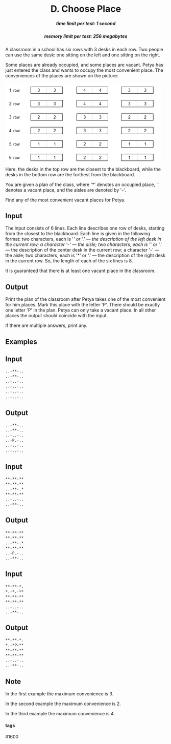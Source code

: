 <h1 style='text-align: center;'> D. Choose Place</h1>

<h5 style='text-align: center;'>time limit per test: 1 second</h5>
<h5 style='text-align: center;'>memory limit per test: 256 megabytes</h5>

A classroom in a school has six rows with 3 desks in each row. Two people can use the same desk: one sitting on the left and one sitting on the right. 

Some places are already occupied, and some places are vacant. Petya has just entered the class and wants to occupy the most convenient place. The conveniences of the places are shown on the picture:

 ![](images/05b059a4c5dc96c344eab41bc1deae2936a04ce7.png) Here, the desks in the top row are the closest to the blackboard, while the desks in the bottom row are the furthest from the blackboard.

You are given a plan of the class, where '*' denotes an occupied place, '.' denotes a vacant place, and the aisles are denoted by '-'. 

Find any of the most convenient vacant places for Petya.

## Input

The input consists of 6 lines. Each line describes one row of desks, starting from the closest to the blackboard. Each line is given in the following format: two characters, each is '*' or '.' — the description of the left desk in the current row; a character '-' — the aisle; two characters, each is '*' or '.' — the description of the center desk in the current row; a character '-' — the aisle; two characters, each is '*' or '.' — the description of the right desk in the current row. So, the length of each of the six lines is 8.

It is guaranteed that there is at least one vacant place in the classroom.

## Output

Print the plan of the classroom after Petya takes one of the most convenient for him places. Mark this place with the letter 'P'. There should be exactly one letter 'P' in the plan. Petya can only take a vacant place. In all other places the output should coincide with the input.

If there are multiple answers, print any.

## Examples

## Input


```
..-**-..  
..-**-..  
..-..-..  
..-..-..  
..-..-..  
..-..-..  

```
## Output


```
..-**-..  
..-**-..  
..-..-..  
..-P.-..  
..-..-..  
..-..-..  

```
## Input


```
**-**-**  
**-**-**  
..-**-.*  
**-**-**  
..-..-..  
..-**-..  

```
## Output


```
**-**-**  
**-**-**  
..-**-.*  
**-**-**  
..-P.-..  
..-**-..  

```
## Input


```
**-**-*.  
*.-*.-**  
**-**-**  
**-**-**  
..-..-..  
..-**-..  

```
## Output


```
**-**-*.  
*.-*P-**  
**-**-**  
**-**-**  
..-..-..  
..-**-..  

```
## Note

In the first example the maximum convenience is 3.

In the second example the maximum convenience is 2.

In the third example the maximum convenience is 4.



#### tags 

#1600 